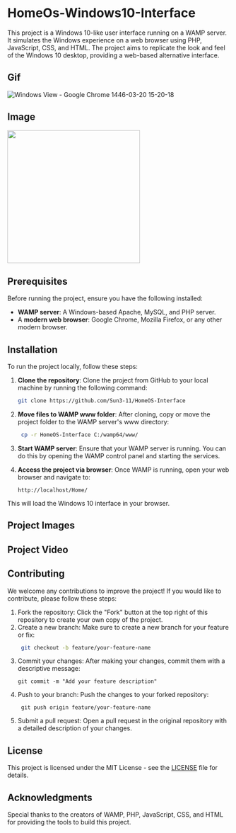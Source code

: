 # HomeOs-Windows10-Interface
This project is a Windows 10-like user interface running on a WAMP server. It simulates the Windows experience on a web browser using PHP, JavaScript, CSS, and HTML. The project aims to replicate the look and feel of the Windows 10 desktop, providing a web-based alternative interface.
## Gif

![_Windows View - Google Chrome_ 1446-03-20 15-20-18](https://github.com/user-attachments/assets/a0020245-69b3-4114-8943-edd3b0984fa6)

## Image
<img src='https://github.com/user-attachments/assets/b5622791-d318-4eeb-abe3-921e73f567b4' high='300' width='300'>


## Prerequisites

Before running the project, ensure you have the following installed:

- **WAMP server**: A Windows-based Apache, MySQL, and PHP server.
- A **modern web browser**: Google Chrome, Mozilla Firefox, or any other modern browser.

## Installation

To run the project locally, follow these steps:

1. **Clone the repository**:
   Clone the project from GitHub to your local machine by running the following command:
   ```bash
   git clone https://github.com/Sun3-11/HomeOS-Interface

 2. **Move files to WAMP www folder**:
  After cloning, copy or move the project folder to the WAMP server's www directory:
    ```bash
     cp -r HomeOS-Interface C:/wamp64/www/
    ```
 3. **Start WAMP server**:
  Ensure that your WAMP server is running. You can do this by opening the WAMP control panel and starting the services.

 4. **Access the project via browser**:
  Once WAMP is running, open your web browser and navigate to:
    ```
    http://localhost/Home/
    ```
This will load the Windows 10 interface in your browser.

## Project Images

## Project Video

## Contributing
We welcome any contributions to improve the project! If you would like to contribute, please follow these steps:

 1. Fork the repository: Click the "Fork" button at the top right of this repository to create your own copy of the project.
 2. Create a new branch: Make sure to create a new branch for your feature or fix:
    ```bash
     git checkout -b feature/your-feature-name
    ```
 3. Commit your changes: After making your changes, commit them with a descriptive message:
    ```
    git commit -m "Add your feature description"
    ```
 4. Push to your branch: Push the changes to your forked repository:
    ```
     git push origin feature/your-feature-name
    ```
 5. Submit a pull request: Open a pull request in the original repository with a detailed description of your changes.

 ## License

This project is licensed under the MIT License - see the [LICENSE](LICENSE) file for details.


 ## Acknowledgments
  Special thanks to the creators of WAMP, PHP, JavaScript, CSS, and HTML for providing the tools to build this project.
    
